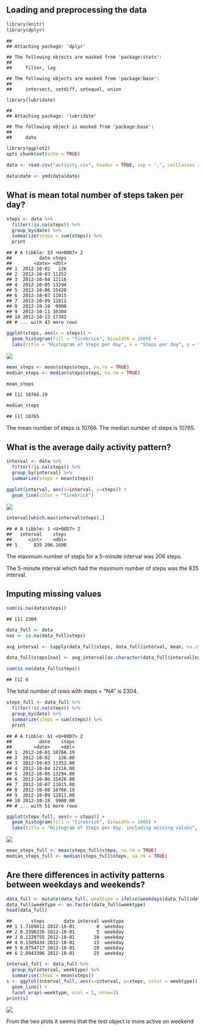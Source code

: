 Loading and preprocessing the data
----------------------------------

``` r
library(knitr)
library(dplyr) 
```

    ## 
    ## Attaching package: 'dplyr'

    ## The following objects are masked from 'package:stats':
    ## 
    ##     filter, lag

    ## The following objects are masked from 'package:base':
    ## 
    ##     intersect, setdiff, setequal, union

``` r
library(lubridate)
```

    ## 
    ## Attaching package: 'lubridate'

    ## The following object is masked from 'package:base':
    ## 
    ##     date

``` r
library(ggplot2)
opts_chunk$set(echo = TRUE)

data <- read.csv("activity.csv", header = TRUE, sep = ',', colClasses = c("numeric","character","integer"))

data$date <- ymd(data$date)
```

What is mean total number of steps taken per day?
-------------------------------------------------

``` r
steps <- data %>%
  filter(!is.na(steps)) %>%
  group_by(date) %>%
  summarize(steps = sum(steps)) %>%
  print
```

    ## # A tibble: 53 <U+00D7> 2
    ##          date steps
    ##        <date> <dbl>
    ## 1  2012-10-02   126
    ## 2  2012-10-03 11352
    ## 3  2012-10-04 12116
    ## 4  2012-10-05 13294
    ## 5  2012-10-06 15420
    ## 6  2012-10-07 11015
    ## 7  2012-10-09 12811
    ## 8  2012-10-10  9900
    ## 9  2012-10-11 10304
    ## 10 2012-10-12 17382
    ## # ... with 43 more rows

``` r
ggplot(steps, aes(x = steps)) +
  geom_histogram(fill = "firebrick", binwidth = 1000) +
  labs(title = "Histogram of Steps per day", x = "Steps per day", y = "Frequency")
```

![](PA1_template_files/figure-markdown_github/unnamed-chunk-2-1.png)

``` r
mean_steps <- mean(steps$steps, na.rm = TRUE)
median_steps <- median(steps$steps, na.rm = TRUE)

mean_steps
```

    ## [1] 10766.19

``` r
median_steps
```

    ## [1] 10765

The mean number of steps is 10766. The median number of steps is 10765.

What is the average daily activity pattern?
-------------------------------------------

``` r
interval <- data %>%
  filter(!is.na(steps)) %>%
  group_by(interval) %>%
  summarize(steps = mean(steps))
  
ggplot(interval, aes(x=interval, y=steps)) +
  geom_line(color = "firebrick")
```

![](PA1_template_files/figure-markdown_github/unnamed-chunk-3-1.png)

``` r
interval[which.max(interval$steps),]
```

    ## # A tibble: 1 <U+00D7> 2
    ##   interval    steps
    ##      <int>    <dbl>
    ## 1      835 206.1698

The maximum number of steps for a 5-minute interval was 206 steps.

The 5-minute interval which had the maximum number of steps was the 835 interval.

Imputing missing values
-----------------------

``` r
sum(is.na(data$steps))
```

    ## [1] 2304

``` r
data_full <- data
nas <- is.na(data_full$steps)

avg_interval <- tapply(data_full$steps, data_full$interval, mean, na.rm=TRUE, simplify=TRUE)

data_full$steps[nas] <- avg_interval[as.character(data_full$interval[nas])]

sum(is.na(data_full$steps))
```

    ## [1] 0

The total number of rows with steps = "NA" is 2304.

``` r
steps_full <- data_full %>%
  filter(!is.na(steps)) %>%
  group_by(date) %>%
  summarize(steps = sum(steps)) %>%
  print
```

    ## # A tibble: 61 <U+00D7> 2
    ##          date    steps
    ##        <date>    <dbl>
    ## 1  2012-10-01 10766.19
    ## 2  2012-10-02   126.00
    ## 3  2012-10-03 11352.00
    ## 4  2012-10-04 12116.00
    ## 5  2012-10-05 13294.00
    ## 6  2012-10-06 15420.00
    ## 7  2012-10-07 11015.00
    ## 8  2012-10-08 10766.19
    ## 9  2012-10-09 12811.00
    ## 10 2012-10-10  9900.00
    ## # ... with 51 more rows

``` r
ggplot(steps_full, aes(x = steps)) +
  geom_histogram(fill = "firebrick", binwidth = 1000) +
  labs(title = "Histogram of Steps per day, including missing values", x = "Steps per day", y = "Frequency")
```

![](PA1_template_files/figure-markdown_github/unnamed-chunk-5-1.png)

``` r
mean_steps_full <- mean(steps_full$steps, na.rm = TRUE)
median_steps_full <- median(steps_full$steps, na.rm = TRUE)
```

Are there differences in activity patterns between weekdays and weekends?
-------------------------------------------------------------------------

``` r
data_full <- mutate(data_full, weektype = ifelse(weekdays(data_full$date) == "Saturday" | weekdays(data_full$date) == "Sunday", "weekend", "weekday"))
data_full$weektype <- as.factor(data_full$weektype)
head(data_full)
```

    ##       steps       date interval weektype
    ## 1 1.7169811 2012-10-01        0  weekday
    ## 2 0.3396226 2012-10-01        5  weekday
    ## 3 0.1320755 2012-10-01       10  weekday
    ## 4 0.1509434 2012-10-01       15  weekday
    ## 5 0.0754717 2012-10-01       20  weekday
    ## 6 2.0943396 2012-10-01       25  weekday

``` r
interval_full <- data_full %>%
  group_by(interval, weektype) %>%
  summarise(steps = mean(steps))
s <- ggplot(interval_full, aes(x=interval, y=steps, color = weektype)) +
  geom_line() +
  facet_wrap(~weektype, ncol = 1, nrow=2)
print(s)
```

![](PA1_template_files/figure-markdown_github/unnamed-chunk-6-1.png)

From the two plots it seems that the test object is more active on weekend

